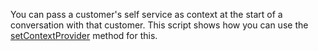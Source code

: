 You can pass a customer's self service as context at the start of a conversation with that customer. This script shows how you can use the [setContextProvider](https://docs.microsoft.com/en-us/dynamics365/omnichannel/developer/reference/methods/setcontextprovider) method for this.
